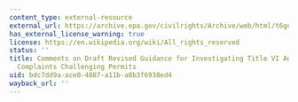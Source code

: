 ```yaml
---
content_type: external-resource
external_url: https://archive.epa.gov/civilrights/Archive/web/html/t6guidcom.html
has_external_license_warning: true
license: https://en.wikipedia.org/wiki/All_rights_reserved
status: ''
title: Comments on Draft Revised Guidance for Investigating Title VI Administrative
  Complaints Challenging Permits
uid: bdc7dd9a-ace0-4887-a11b-a8b3f6938ed4
wayback_url: ''
---
```

